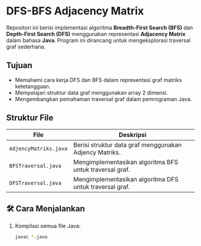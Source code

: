 # DFS-BFS Adjacency Matrix

Repositori ini berisi implementasi algoritma **Breadth-First Search (BFS)** dan **Depth-First Search (DFS)** menggunakan representasi **Adjacency Matrix** dalam bahasa **Java**. Program ini dirancang untuk mengeksplorasi traversal graf sederhana.

## Tujuan
- Memahami cara kerja DFS dan BFS dalam representasi graf matriks ketetanggaan.
- Mempelajari struktur data graf menggunakan array 2 dimensi.
- Mengembangkan pemahaman traversal graf dalam pemrograman Java.

## Struktur File

| File                  | Deskripsi                                                       |
|-----------------------|-----------------------------------------------------------------|
| `AdjencyMatriks.java` | Berisi struktur data graf menggunakan Adjency Matriks.     |
| `BFSTraversal.java`   | Mengimplementasikan algoritma BFS untuk traversal graf.         |
| `DFSTraversal.java`   | Mengimplementasikan algoritma DFS untuk traversal graf.         |

## 🛠️ Cara Menjalankan
1. Kompilasi semua file Java:
   ```bash
   javac *.java
